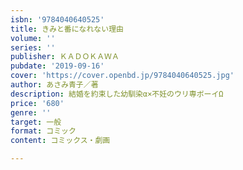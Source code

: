 ```yaml
---
isbn: '9784040640525'
title: きみと番になれない理由
volume: ''
series: ''
publisher: ＫＡＤＯＫＡＷＡ
pubdate: '2019-09-16'
cover: 'https://cover.openbd.jp/9784040640525.jpg'
author: あさみ青子／著
description: 結婚を約束した幼馴染α×不妊のウリ専ボーイΩ
price: '680'
genre: ''
target: 一般
format: コミック
content: コミックス・劇画

---
```

